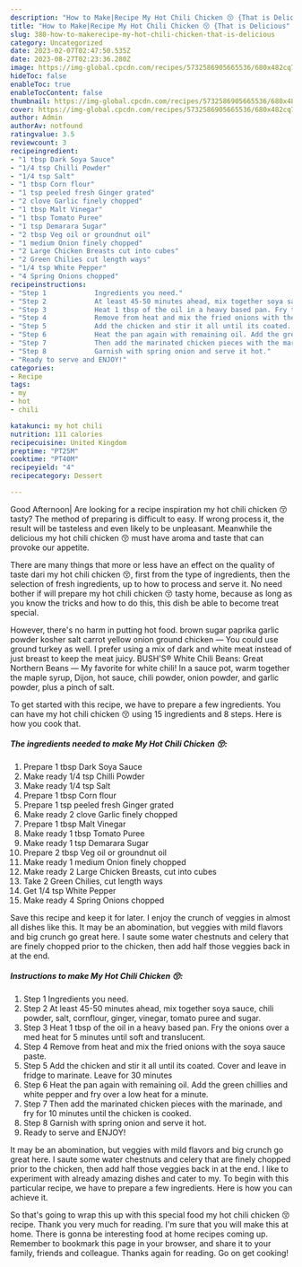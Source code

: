 ```yaml
---
description: "How to Make|Recipe My Hot Chili Chicken 😚 {That is Delicious"
title: "How to Make|Recipe My Hot Chili Chicken 😚 {That is Delicious"
slug: 380-how-to-makerecipe-my-hot-chili-chicken-that-is-delicious
category: Uncategorized
date: 2023-02-07T02:47:50.535Z
date: 2023-08-27T02:23:36.280Z
image: https://img-global.cpcdn.com/recipes/5732586905665536/680x482cq70/my-hot-chili-chicken-recipe-main-photo.jpg
hideToc: false
enableToc: true
enableTocContent: false
thumbnail: https://img-global.cpcdn.com/recipes/5732586905665536/680x482cq70/my-hot-chili-chicken-recipe-main-photo.jpg
cover: https://img-global.cpcdn.com/recipes/5732586905665536/680x482cq70/my-hot-chili-chicken-recipe-main-photo.jpg
author: Admin
authorAv: notfound
ratingvalue: 3.5
reviewcount: 3
recipeingredient:
- "1 tbsp Dark Soya Sauce"
- "1/4 tsp Chilli Powder"
- "1/4 tsp Salt"
- "1 tbsp Corn flour"
- "1 tsp peeled fresh Ginger grated"
- "2 clove Garlic finely chopped"
- "1 tbsp Malt Vinegar"
- "1 tbsp Tomato Puree"
- "1 tsp Demarara Sugar"
- "2 tbsp Veg oil or groundnut oil"
- "1 medium Onion finely chopped"
- "2 Large Chicken Breasts cut into cubes"
- "2 Green Chilies cut length ways"
- "1/4 tsp White Pepper"
- "4 Spring Onions chopped"
recipeinstructions:
- "Step 1            Ingredients you need."
- "Step 2            At least 45-50 minutes ahead, mix together soya sauce, chili powder, salt, cornflour, ginger, vinegar, tomato puree and sugar."
- "Step 3            Heat 1 tbsp of the oil in a heavy based pan. Fry the onions over a med heat for 5 minutes until soft and translucent."
- "Step 4            Remove from heat and mix the fried onions with the soya sauce paste."
- "Step 5            Add the chicken and stir it all until its coated. Cover and leave in fridge to marinate. Leave for 30 minutes"
- "Step 6            Heat the pan again with remaining oil. Add the green chillies and white pepper and fry over a low heat for a minute."
- "Step 7            Then add the marinated chicken pieces with the marinade, and fry for 10 minutes until the chicken is cooked."
- "Step 8            Garnish with spring onion and serve it hot."
- "Ready to serve and ENJOY!"
categories:
- Recipe
tags:
- my
- hot
- chili

katakunci: my hot chili 
nutrition: 111 calories
recipecuisine: United Kingdom
preptime: "PT25M"
cooktime: "PT40M"
recipeyield: "4"
recipecategory: Dessert

---
```



Good Afternoon| Are looking for a recipe inspiration my hot chili chicken 😚 tasty? The method of preparing is difficult to easy. If wrong process it, the result will be tasteless and even likely to be unpleasant. Meanwhile the delicious my hot chili chicken 😚 must have aroma and taste that can provoke our appetite.






There are many things that more or less have an effect on the quality of taste dari my hot chili chicken 😚, first from the type of ingredients, then the selection of fresh ingredients, up to how to process and serve it. No need bother if will prepare my hot chili chicken 😚 tasty home, because as long as you know the tricks and how to do this, this dish be able to become treat  special.


However, there&#39;s no harm in putting hot food. brown sugar paprika garlic powder kosher salt carrot yellow onion ground chicken — You could use ground turkey as well. I prefer using a mix of dark and white meat instead of just breast to keep the meat juicy. BUSH&#39;S® White Chili Beans: Great Northern Beans — My favorite for white chili! In a sauce pot, warm together the maple syrup, Dijon, hot sauce, chili powder, onion powder, and garlic powder, plus a pinch of salt.


To get started with this recipe, we have to prepare a few ingredients. You can have my hot chili chicken 😚 using 15 ingredients and 8 steps. Here is how you cook that.

<!--inarticleads1-->

##### The ingredients needed to make My Hot Chili Chicken 😚:

1. Prepare 1 tbsp Dark Soya Sauce
1. Make ready 1/4 tsp Chilli Powder
1. Make ready 1/4 tsp Salt
1. Prepare 1 tbsp Corn flour
1. Prepare 1 tsp peeled fresh Ginger grated
1. Make ready 2 clove Garlic finely chopped
1. Prepare 1 tbsp Malt Vinegar
1. Make ready 1 tbsp Tomato Puree
1. Make ready 1 tsp Demarara Sugar
1. Prepare 2 tbsp Veg oil or groundnut oil
1. Make ready 1 medium Onion finely chopped
1. Make ready 2 Large Chicken Breasts, cut into cubes
1. Take 2 Green Chilies, cut length ways
1. Get 1/4 tsp White Pepper
1. Make ready 4 Spring Onions chopped


Save this recipe and keep it for later. I enjoy the crunch of veggies in almost all dishes like this. It may be an abomination, but veggies with mild flavors and big crunch go great here. I saute some water chestnuts and celery that are finely chopped prior to the chicken, then add half those veggies back in at the end. 

<!--inarticleads2-->

##### Instructions to make My Hot Chili Chicken 😚:

1. Step 1            Ingredients you need.
1. Step 2            At least 45-50 minutes ahead, mix together soya sauce, chili powder, salt, cornflour, ginger, vinegar, tomato puree and sugar.
1. Step 3            Heat 1 tbsp of the oil in a heavy based pan. Fry the onions over a med heat for 5 minutes until soft and translucent.
1. Step 4            Remove from heat and mix the fried onions with the soya sauce paste.
1. Step 5            Add the chicken and stir it all until its coated. Cover and leave in fridge to marinate. Leave for 30 minutes
1. Step 6            Heat the pan again with remaining oil. Add the green chillies and white pepper and fry over a low heat for a minute.
1. Step 7            Then add the marinated chicken pieces with the marinade, and fry for 10 minutes until the chicken is cooked.
1. Step 8            Garnish with spring onion and serve it hot.
1. Ready to serve and ENJOY!

It may be an abomination, but veggies with mild flavors and big crunch go great here. I saute some water chestnuts and celery that are finely chopped prior to the chicken, then add half those veggies back in at the end. I like to experiment with already amazing dishes and cater to my. To begin with this particular recipe, we have to prepare a few ingredients. Here is how you can achieve it. 

So that's going to wrap this up with this special food my hot chili chicken 😚 recipe. Thank you very much for reading. I'm sure that you will make this at home. There is gonna be interesting food at home recipes coming up. Remember to bookmark this page in your browser, and share it to your family, friends and colleague. Thanks again for reading. Go on get cooking!
